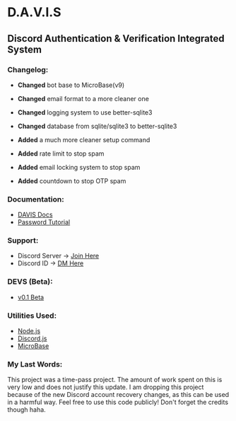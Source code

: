 # D.A.V.I.S
## Discord Authentication & Verification Integrated System

### Changelog:
- **Changed** bot base to MicroBase(v9)
- **Changed** email format to a more cleaner one
- **Changed** logging system to use better-sqlite3
- **Changed** database from sqlite/sqlite3 to better-sqlite3

- **Added** a much more cleaner setup command
- **Added** rate limit to stop spam
- **Added** email locking system to stop spam
- **Added** countdown to stop OTP spam

### Documentation:
- [DAVIS Docs](https://davis-bot.vercel.app/)
- [Password Tutorial](<https://www.youtube.com/watch?v=hGoaVus0-Mg>)

### Support:
- Discord Server -> [Join Here](https://discord.gg/CaFh9TbCTb)
- Discord ID -> [DM Here](https://discord.com/users/1023172721141624832)

### DEVS (Beta):
- [v0.1 Beta](https://github.com/toohiggh/devs-beta)

### Utilities Used:
- [Node.js](https://nodejs.org/en)
- [Discord.js](https://discord.js.org/)
- [MicroBase](https://github.com/MusicMakerOwO/MicroBase/)

### My Last Words:
This project was a time-pass project. The amount of work spent on this is very low and does not justify this update. I am dropping this project because of the new Discord account recovery changes, as this can be used in a harmful way. Feel free to use this code publicly! Don't forget the credits though haha.
